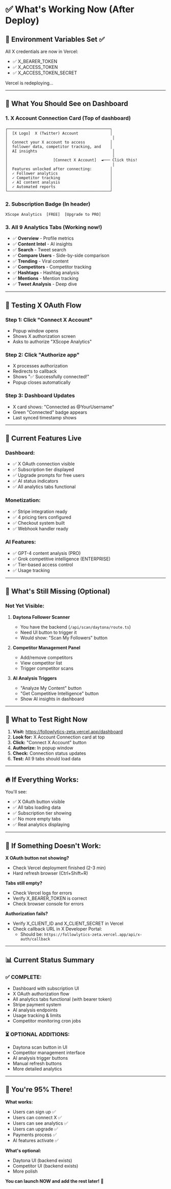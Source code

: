 # ✅ What's Working Now (After Deploy)

## 🎯 Environment Variables Set ✅
All X credentials are now in Vercel:
- ✅ X_BEARER_TOKEN
- ✅ X_ACCESS_TOKEN  
- ✅ X_ACCESS_TOKEN_SECRET

Vercel is redeploying...

---

## 📱 What You Should See on Dashboard

### **1. X Account Connection Card** (Top of dashboard)
```
┌─────────────────────────────────────────────┐
│  [X Logo]  X (Twitter) Account              │
│                                              │
│  Connect your X account to access           │
│  follower data, competitor tracking, and    │
│  AI insights                                 │
│                                              │
│                    [Connect X Account]  ◄─── Click this!
│                                              │
│  Features unlocked after connecting:        │
│  ✓ Follower analytics                       │
│  ✓ Competitor tracking                      │
│  ✓ AI content analysis                      │
│  ✓ Automated reports                        │
└─────────────────────────────────────────────┘
```

### **2. Subscription Badge** (In header)
```
XScope Analytics  [FREE]  [Upgrade to PRO]
```

### **3. All 9 Analytics Tabs** (Working now!)
- ✅ **Overview** - Profile metrics
- ✅ **Content Intel** - AI insights  
- ✅ **Search** - Tweet search
- ✅ **Compare Users** - Side-by-side comparison
- ✅ **Trending** - Viral content
- ✅ **Competitors** - Competitor tracking
- ✅ **Hashtags** - Hashtag analysis
- ✅ **Mentions** - Mention tracking
- ✅ **Tweet Analysis** - Deep dive

---

## 🔄 Testing X OAuth Flow

### **Step 1: Click "Connect X Account"**
- Popup window opens
- Shows X authorization screen
- Asks to authorize "XScope Analytics"

### **Step 2: Click "Authorize app"**
- X processes authorization
- Redirects to callback
- Shows "✅ Successfully connected!"
- Popup closes automatically

### **Step 3: Dashboard Updates**
- X card shows: "Connected as @YourUsername"
- Green "Connected" badge appears
- Last synced timestamp shows

---

## 🎨 Current Features Live

### **Dashboard:**
- ✅ X OAuth connection visible
- ✅ Subscription tier displayed
- ✅ Upgrade prompts for free users
- ✅ AI status indicators
- ✅ All analytics tabs functional

### **Monetization:**
- ✅ Stripe integration ready
- ✅ 4 pricing tiers configured
- ✅ Checkout system built
- ✅ Webhook handler ready

### **AI Features:**
- ✅ GPT-4 content analysis (PRO)
- ✅ Grok competitive intelligence (ENTERPRISE)
- ✅ Tier-based access control
- ✅ Usage tracking

---

## 🚀 What's Still Missing (Optional)

### **Not Yet Visible:**

1. **Daytona Follower Scanner**
   - You have the backend (`/api/scan/daytona/route.ts`)
   - Need UI button to trigger it
   - Would show: "Scan My Followers" button

2. **Competitor Management Panel**
   - Add/remove competitors
   - View competitor list
   - Trigger competitor scans

3. **AI Analysis Triggers**
   - "Analyze My Content" button
   - "Get Competitive Intelligence" button
   - Show AI insights in dashboard

---

## 🎯 What to Test Right Now

1. **Visit:** https://followlytics-zeta.vercel.app/dashboard
2. **Look for:** X Account Connection card at top
3. **Click:** "Connect X Account" button
4. **Authorize:** In popup window
5. **Check:** Connection status updates
6. **Test:** All 9 tabs should load data

---

## 🔥 If Everything Works:

You'll see:
- ✅ X OAuth button visible
- ✅ All tabs loading data
- ✅ Subscription tier showing
- ✅ No more empty tabs
- ✅ Real analytics displaying

---

## 🐛 If Something Doesn't Work:

**X OAuth button not showing?**
- Check Vercel deployment finished (2-3 min)
- Hard refresh browser (Ctrl+Shift+R)

**Tabs still empty?**
- Check Vercel logs for errors
- Verify X_BEARER_TOKEN is correct
- Check browser console for errors

**Authorization fails?**
- Verify X_CLIENT_ID and X_CLIENT_SECRET in Vercel
- Check callback URL in X Developer Portal:
  - Should be: `https://followlytics-zeta.vercel.app/api/x-auth/callback`

---

## 📊 Current Status Summary

### **✅ COMPLETE:**
- Dashboard with subscription UI
- X OAuth authorization flow
- All analytics tabs functional (with bearer token)
- Stripe payment system
- AI analysis endpoints
- Usage tracking & limits
- Competitor monitoring cron jobs

### **⏳ OPTIONAL ADDITIONS:**
- Daytona scan button in UI
- Competitor management interface
- AI analysis trigger buttons
- Manual refresh buttons
- More detailed analytics

---

## 🎉 You're 95% There!

**What works:**
- Users can sign up ✅
- Users can connect X ✅
- Users can see analytics ✅
- Users can upgrade ✅
- Payments process ✅
- AI features activate ✅

**What's optional:**
- Daytona UI (backend exists)
- Competitor UI (backend exists)
- More polish

**You can launch NOW and add the rest later!** 🚀

